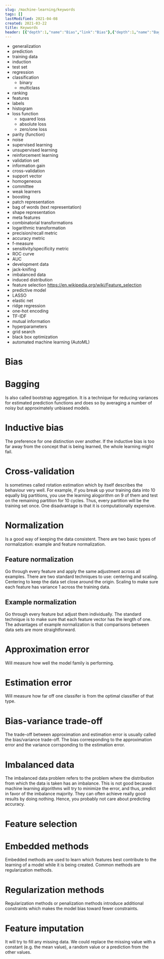```yaml
---
slug: /machine-learning/keywords
tags: []
lastModified: 2021-04-08
created: 2021-03-22
title: Keywords
header: [{"depth":1,"name":"Bias","link":"Bias"},{"depth":1,"name":"Bagging","link":"Bagging"},{"depth":1,"name":"Inductive bias","link":"Inductive-bias"},{"depth":1,"name":"Cross-validation","link":"Cross-validation"},{"depth":1,"name":"Normalization","link":"Normalization"},{"depth":2,"name":"Feature normalization","link":"Feature-normalization"},{"depth":2,"name":"Example normalization","link":"Example-normalization"},{"depth":1,"name":"Approximation error","link":"Approximation-error"},{"depth":1,"name":"Estimation error","link":"Estimation-error"},{"depth":1,"name":"Bias-variance trade-off","link":"Bias-variance-trade-off"},{"depth":1,"name":"Imbalanced data","link":"Imbalanced-data"},{"depth":1,"name":"Feature selection","link":"Feature-selection"},{"depth":1,"name":"Embedded methods","link":"Embedded-methods"},{"depth":1,"name":"Regularization methods","link":"Regularization-methods"},{"depth":1,"name":"Feature imputation","link":"Feature-imputation"}]
---
```


- generalization
- prediction
- training data
- induction
- test set
- regression
- classification
  - binary
  - multiclass
- ranking
- features
- labels
- histogram
- loss function
  - squared loss
  - absolute loss
  - zero/one loss
- parity (function)
- noise
- supervised learning
- unsupervised learning
- reinforcement learning
- validation set
- information gain
- cross-validation
- support vector
- homogeneous
- committee
- weak learners
- boosting
- patch representation
- bag of words (text representation)
- shape representation
- meta features
- combinatorial transformations
- logarithmic transformation
- precision/recall metric
- accuracy metric
- f-measure
- sensitivity/specificity metric
- ROC curve
- AUC
- development data
- jack-knifing
- imbalanced data
- induced distribution
- feature selection https://en.wikipedia.org/wiki/Feature_selection
- predictive model
- LASSO
- elastic net
- ridge regression
- one-hot encoding
- TF-IDF
- mutual information
- hyperparameters
- grid search
- black box optimization
- automated machine learning (AutoML)

# Bias

# Bagging
Is also called bootstrap aggregation. It is a technique for reducing variances for estimated prediction functions and does so by averaging a number of noisy but approximately unbiased models.

# Inductive bias
The preference for one distinction over another. If the inductive bias is too far away from the concept that is being learned, the whole learning might fail.


# Cross-validation
Is sometimes called rotation estimation which by itself describes the behaviour very well. For example, if you break up your training data into 10 equally big partitions, you use the learning alogorithm on 9 of them and test on the remaining partition for 10 cycles. Thus, every partition will be the training set once. One disadvantage is that it is computationally expensive.

# Normalization
Is a good way of keeping the data consistent. There are two basic types of normalization: example and feature normalization.

## Feature normalization
Go through every feature and apply the same adjustment across all examples. There are two standard techniques to use: centering and scaling. Centering to keep the data set close around the origin. Scaling to make sure each feature has variance 1 across the training data.

## Example normalization
Go through every feature but adjust them individually. The standard technique is to make sure that each feature vector has the length of one. The advantages of example normalization is that comparisons between data sets are more straightforward.

# Approximation error
Will measure how well the model family is performing.

# Estimation error
Will measure how far off one classifer is from the optimal classifier of that type.

# Bias-variance trade-off
The trade-off between approximation and estimation error is usually called the bias/variance trade-off. The bias corresponding to the approximation error and the variance corrsponding to the estimation error.

# Imbalanced data
The imbalanced data problem refers to the problem where the distribution from which the data is taken has an imbalance. This is not good because machine learning algorithms will try to minimize the error, and thus, predict in favor of the imbalance majority. They can often achieve really good results by doing nothing. Hence, you probably not care about predicting accuracy.

# Feature selection


# Embedded methods
Embedded methods are used to learn which features best contribute to the learning of a model while it is being created. Common methods are regularization methods.

# Regularization methods
Regularization methods or penalization methods introduce additional constraints which makes the model bias toward fewer constraints.

# Feature imputation
It will try to fill any missing data. We could replace the missing value with a constant (e.g. the mean value), a random value or a prediction from the other values.